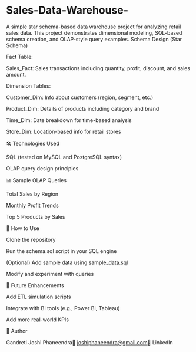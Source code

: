 # Sales-Data-Warehouse-
A simple star schema-based data warehouse project for analyzing retail sales data. This project demonstrates dimensional modeling, SQL-based schema creation, and OLAP-style query examples.
Schema Design (Star Schema)

Fact Table:

Sales_Fact: Sales transactions including quantity, profit, discount, and sales amount.

Dimension Tables:

Customer_Dim: Info about customers (region, segment, etc.)

Product_Dim: Details of products including category and brand

Time_Dim: Date breakdown for time-based analysis

Store_Dim: Location-based info for retail stores

🛠️ Technologies Used

SQL (tested on MySQL and PostgreSQL syntax)

OLAP query design principles

📊 Sample OLAP Queries

Total Sales by Region

Monthly Profit Trends

Top 5 Products by Sales

🚀 How to Use

Clone the repository

Run the schema.sql script in your SQL engine

(Optional) Add sample data using sample_data.sql

Modify and experiment with queries

📌 Future Enhancements

Add ETL simulation scripts

Integrate with BI tools (e.g., Power BI, Tableau)

Add more real-world KPIs

🧠 Author

Gandreti Joshi Phaneendra📧 joshiphaneendra@gmail.com🔗 LinkedIn

